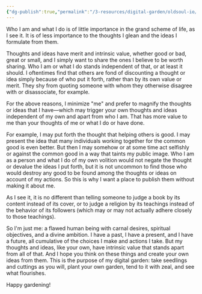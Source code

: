 ```yaml
---
{"dg-publish":true,"permalink":"/3-resources/digital-garden/oldsoul-io/i-m-just-me/","dgHomeLink":true,"dgPassFrontmatter":false}
---
```



Who I am and what I do is of little importance in the grand scheme of life, as I see it. It is of less importance to the thoughts I glean and the ideas I formulate from them.

Thoughts and ideas have merit and intrinsic value, whether good or bad, great or small, and I simply want to share the ones I believe to be worth sharing. Who I am or what I do stands independent of that, or at least it should. I oftentimes find that others are fond of discounting a thought or idea simply because of who put it forth, rather than by its own value or merit. They shy from quoting someone with whom they otherwise disagree with or disassociate, for example. 

For the above reasons, I minimize "me" and prefer to magnify the thoughts or ideas that I have—which may trigger your own thoughts and ideas independent of my own and apart from who I am. That has more value to me than your thoughts of me or what I do or have done.

For example, I may put forth the thought that helping others is good. I may present the idea that many individuals working together for the common good is even better. But then I may somehow or at some time act selfishly or against the common good in a way that taints my public image. Who I am as a person and what I do of my own volition would not negate the thought or devalue the ideas I put forth, but it is not uncommon to find those who would destroy any good to be found among the thoughts or ideas on account of my actions. So this is why I want a place to publish them without making it about me.

As I see it, it is no different than telling someone to judge a book by its content instead of its cover, or to judge a religion by its teachings instead of the behavior of its followers (which may or may not actually adhere closely to those teachings).

So I'm just me: a flawed human being with carnal desires, spiritual objectives, and a divine ambition. I have a past, I have a present, and I have a future, all cumulative of the choices I make and actions I take. But my thoughts and ideas, like your own, have intrinsic value that stands apart from all of that. And I hope you think on these things and create your own ideas from them. This is the purpose of my digital garden: take seedlings and cuttings as you will, plant your own garden, tend to it with zeal, and see what flourishes.

Happy gardening!